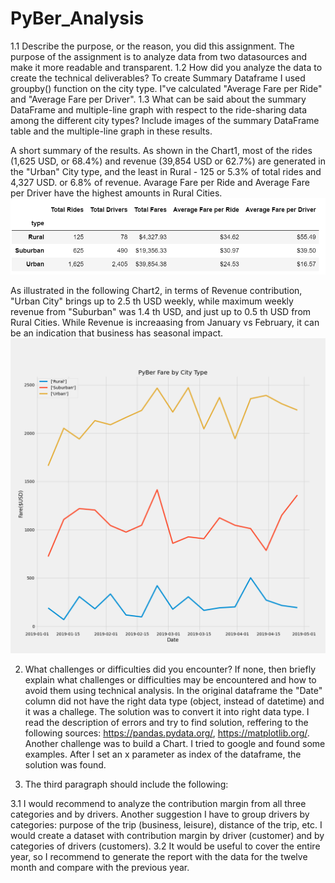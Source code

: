 # PyBer_Analysis


1.1 Describe the purpose, or the reason, you did this assignment.
The purpose of the assignment is to analyze data from two datasources and make it more readable and transparent.
1.2 How did you analyze the data to create the technical deliverables?
To create Summary Dataframe I used groupby() function on the city type.
I"ve calculated "Average Fare per Ride" and	"Average Fare per Driver".
1.3 What can be said about the summary DataFrame and multiple-line graph with respect to the ride-sharing data among the different city types? Include images of the summary DataFrame table and the multiple-line graph in these results.

A short summary of the results. As shown in the Chart1, most of the rides (1,625 USD, or 68.4%) and revenue (39,854 USD or 62.7%) are generated in the "Urban" City type, and the least in Rural - 125 or 5.3% of total rides and 4,327 USD. or 6.8% of revenue.
Avarage Fare per Ride and Average Fare per Driver have the highest amounts in Rural Cities.
![Chart 1](Capture_Summary.PNG)

As illustrated in the following Chart2, in terms of Revenue contribution, "Urban City" brings up to 2.5 th USD weekly, while maximum weekly revenue from "Suburban" was 1.4 th USD, and just up to 0.5 th USD from Rural Cities. While Revenue is increaasing from January vs February, it can be an indication that business has seasonal impact.
![Chart_2](Fig8.png)

2. What challenges or difficulties did you encounter? If none, then briefly explain what challenges or difficulties may be encountered and how to avoid them using technical analysis.
In the original dataframe the "Date" column did not have the right data type (object, instead of datetime) and it was a challege. The solution was to convert it into right data type.
I read the description of errors and try to find solution, reffering to the following sources:
https://pandas.pydata.org/, https://matplotlib.org/. 
Another challenge was to build a Chart. I tried to google and found some examples. After I set an x parameter as index of the dataframe, the solution was found.

3. The third paragraph should include the following:

3.1 I would recommend to analyze the contribution margin from all three categories and by drivers.
Another suggestion I have to group drivers by categories: purpose of the trip (business, leisure), distance of the trip, etc.
I would create a dataset with contribution margin by driver (customer) and by categories of drivers (customers).
3.2 It would be useful to cover the entire year, so I recommend to generate the report with the data for the twelve month and compare with the previous year.
